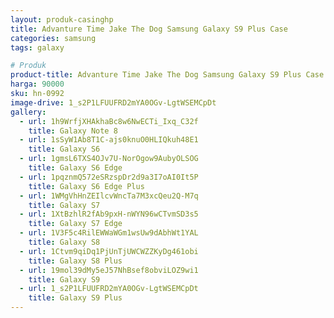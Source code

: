 ```yaml
---
layout: produk-casinghp
title: Advanture Time Jake The Dog Samsung Galaxy S9 Plus Case
categories: samsung
tags: galaxy

# Produk
product-title: Advanture Time Jake The Dog Samsung Galaxy S9 Plus Case
harga: 90000
sku: hn-0992
image-drive: 1_s2P1LFUUFRD2mYA0OGv-LgtWSEMCpDt
gallery:
  - url: 1h9WrfjXHAkhaBc8w6NwECTi_Ixq_C32f
    title: Galaxy Note 8
  - url: 1sSyW1Ab8T1C-ajs0knuO0HLIQkuh48E1
    title: Galaxy S6
  - url: 1gmsL6TXS4OJv7U-NorOgow9AubyOLSOG
    title: Galaxy S6 Edge
  - url: 1pqznmQ572eSRzspDr2d9a3I7oAI0It5P
    title: Galaxy S6 Edge Plus
  - url: 1WMgVhHnZEIlcvWncTa7M3xcQeu2Q-M7q
    title: Galaxy S7
  - url: 1XtBzhlR2fAb9pxH-nWYN96wCTvmSD3s5
    title: Galaxy S7 Edge
  - url: 1V3F5c4RilEWWaWGm1wsUw9dAbhWt1YAL
    title: Galaxy S8
  - url: 1Ctvm9qiDq1PjUnTjUWCWZZKyDg461obi
    title: Galaxy S8 Plus
  - url: 19mol39dMy5eJ57NhBsef8obviLOZ9wi1
    title: Galaxy S9
  - url: 1_s2P1LFUUFRD2mYA0OGv-LgtWSEMCpDt
    title: Galaxy S9 Plus
---
```

